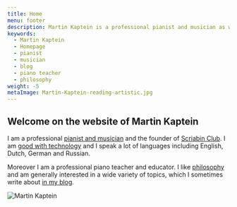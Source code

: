 ```yaml
---
title: Home
menu: footer
description: Martin Kaptein is a professional pianist and musician as well as the founder of Scriabin Club. Moreover, Martin is a professional piano teacher and educator. Martin is very good with technology and speaks a lot of languages.
keywords:
  - Martin Kaptein
  - Homepage
  - pianist
  - musician
  - blog
  - piano teacher
  - philosophy
weight: -5
metaImage: Martin-Kaptein-reading-artistic.jpg
---
```


## Welcome on the website of Martin Kaptein

I am a professional [pianist and musician](/music/) and the founder of [Scriabin Club](https://scriabinclub.com/).
I am [good with technology](/tech/) and I speak a lot of languages including English, Dutch, German and Russian.

Moreover I am a professional piano teacher and educator.
I like [philosophy](/tao/) and am generally interested in a wide variety of topics, which I sometimes write about [in my blog](/blog/).

![Martin Kaptein](Martin-Kaptein-reading-artistic.jpg)

